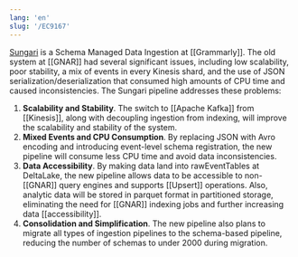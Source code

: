 ```yaml
---
lang: 'en'
slug: '/EC9167'
---
```


[Sungari](https://gitlab.grammarly.io/data/data-ingestion) is a Schema Managed Data Ingestion at [[Grammarly]]. The old system at [[GNAR]] had several significant issues, including low scalability, poor stability, a mix of events in every Kinesis shard, and the use of JSON serialization/deserialization that consumed high amounts of CPU time and caused inconsistencies. The Sungari pipeline addresses these problems:

1. **Scalability and Stability**. The switch to [[Apache Kafka]] from [[Kinesis]], along with decoupling ingestion from indexing, will improve the scalability and stability of the system.
2. **Mixed Events and CPU Consumption**. By replacing JSON with Avro encoding and introducing event-level schema registration, the new pipeline will consume less CPU time and avoid data inconsistencies.
3. **Data Accessibility**. By making data land into rawEventTables at DeltaLake, the new pipeline allows data to be accessible to non-[[GNAR]] query engines and supports [[Upsert]] operations. Also, analytic data will be stored in parquet format in partitioned storage, eliminating the need for [[GNAR]] indexing jobs and further increasing data [[accessibility]].
4. **Consolidation and Simplification**. The new pipeline also plans to migrate all types of ingestion pipelines to the schema-based pipeline, reducing the number of schemas to under 2000 during migration.
